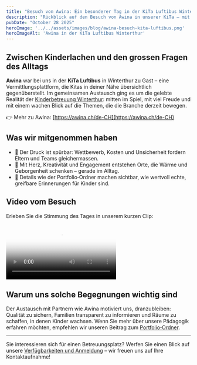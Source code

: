 ```yaml
---
title: "Besuch von Awina: Ein besonderer Tag in der KiTa Luftibus Winterthur"
description: "Rückblick auf den Besuch von Awina in unserer KiTa – mit ehrlichen Einblicken in die Branche, viel Herz und einem Video zum Tag."
pubDate: "October 28 2025"
heroImage: '../../assets/images/blog/awina-besuch-kita-luftibus.png'
heroImageAlt: 'Awina in der KiTa Luftibus Winterthur'
---
```


## Zwischen Kinderlachen und den grossen Fragen des Alltags

**Awina** war bei uns in der **KiTa Luftibus** in Winterthur zu Gast – eine Vermittlungsplattform, die
Kitas in deiner Nähe übersichtlich gegenüberstellt. Im gemeinsamen Austausch ging es um die gelebte
Realität der [Kinderbetreuung Winterthur](/blog/kinderbetreuung-winterthur): mitten im Spiel, mit viel Freude und mit einem wachen Blick auf die
Themen, die die Branche derzeit bewegen.

👉 Mehr zu Awina: [https://awina.ch/de-CH](https://awina.ch/de-CH)

## Was wir mitgenommen haben

- 🤯 Der Druck ist spürbar: Wettbewerb, Kosten und Unsicherheit fordern Eltern und Teams
  gleichermassen.
- 💛 Mit Herz, Kreativität und Engagement entstehen Orte, die Wärme und Geborgenheit schenken –
  gerade im Alltag.
- 📖 Details wie der Portfolio‑Ordner machen sichtbar, wie wertvoll echte, greifbare Erinnerungen für
  Kinder sind.

## Video vom Besuch

Erleben Sie die Stimmung des Tages in unserem kurzen Clip:

<video controls class="w-full rounded-xl shadow" preload="metadata" poster="/favicon-192.png">
  <source src="/videos/Video_Social_Luftibus_2025-10-14.mp4" type="video/mp4" />
  Ihr Browser unterstützt die Videowiedergabe nicht. Sie können das Video stattdessen hier herunterladen: 
  <a href="/videos/Video_Social_Luftibus_2025-10-14.mp4">Video_Social_Luftibus_2025-10-14.mp4</a>
</video>

## Warum uns solche Begegnungen wichtig sind

Der Austausch mit Partnern wie Awina motiviert uns, dranzubleiben: Qualität zu sichern, Familien
transparent zu informieren und Räume zu schaffen, in denen Kinder wachsen. Wenn Sie mehr über unsere
Pädagogik erfahren möchten, empfehlen wir unseren Beitrag
zum [Portfolio‑Ordner](/paedagogisches-konzept/portfolio-ordner).

---

Sie interessieren sich für einen Betreuungsplatz? Werfen Sie einen Blick auf
unsere [Verfügbarkeiten und Anmeldung](/verfuegbare-plaetze-und-anmeldung) – wir freuen uns auf Ihre
Kontaktaufnahme!